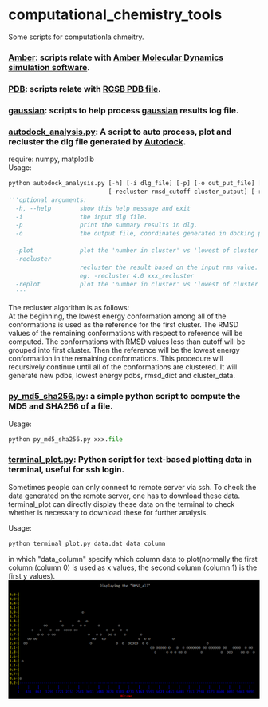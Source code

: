 # computational_chemistry_tools
Some scripts for computationla chmeitry.
### [Amber](https://github.com/baifan-wang/computational_chemistry_tools/tree/master/Amber): scripts relate with [Amber Molecular Dynamics simulation software](http://ambermd.org/).

### [PDB](https://github.com/baifan-wang/computational_chemistry_tools/tree/master/PDB): scripts relate with [RCSB PDB file](http://www.rcsb.org/pdb/home/home.do).

### [gaussian](https://github.com/baifan-wang/computational_chemistry_tools/tree/master/gaussian): scripts to help process [gaussian](http://gaussian.com/) results log file.

### [autodock_analysis.py](https://github.com/baifan-wang/computational_chemistry_tools/blob/master/autodock_analysis.py): A script to auto process, plot and recluster the dlg file generated by [Autodock](http://autodock.scripps.edu/).    
require: numpy, matplotlib    
Usage:    
```python
python autodock_analysis.py [-h] [-i dlg_file] [-p] [-o out_put_file] [-plot]
                            [-recluster rmsd_cutoff cluster_output] [-replot]
'''optional arguments:
  -h, --help        show this help message and exit
  -i                the input dlg file.
  -p                print the summary results in dlg.
  -o                the output file, coordinates generated in docking process will also be written.
                        
  -plot             plot the 'number in cluster' vs 'lowest of cluster'.
  -recluster 
                    recluster the result based on the input rms value. User should provide rmsd cutoff and a new filename.
                    eg: -recluster 4.0 xxx_recluster
  -replot           plot the 'number in cluster' vs 'lowest of cluster' after recluster.
  '''
```
The recluster algorithm is as follows:    
At the beginning, the lowest energy conformation among all of the conformations is used as the reference for the first cluster. The RMSD values of the remaining conformations with respect to reference will be computed. The conformations with RMSD values less than cutoff will be grouped into first cluster. Then the reference will be the lowest energy conformation in the remaining conformations. This procedure will recursively continue until all of the conformations are clustered. It will generate new pdbs, lowest energy pdbs, rmsd_dict and cluster_data.    



### [py_md5_sha256.py](https://github.com/baifan-wang/computational_chemistry_tools/blob/master/py_md5_sha256.py): a simple python script to compute the MD5 and SHA256 of a file.
Usage:
```python 
python py_md5_sha256.py xxx.file
```

### [terminal_plot.py](https://github.com/baifan-wang/computational_chemistry_tools/blob/master/terminal_plot.py): Python script for text-based plotting data in terminal, useful for ssh login. 

Sometimes people can only connect to remote server via ssh. To check the data generated on the remote server, one has to download these data. terminal_plot can directly display these data on the terminal to check whether is necessary to download these for further analysis.

Usage:     
```python    
python terminal_plot.py data.dat data_column 
```   
in which "data_column" specify which column data to plot(normally the first column (column 0) is used as x values, the second column (column 1) is the first y values).
![image](https://raw.githubusercontent.com/baifan-wang/computational_chemistry_tools/master/image/terminal_plot.png)
